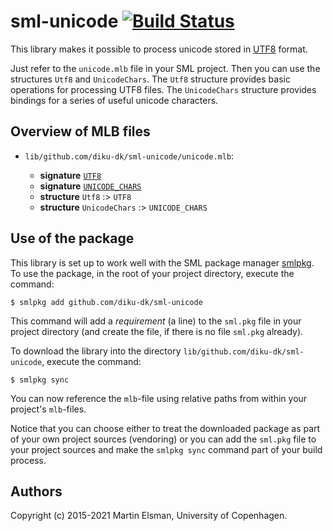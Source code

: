 # sml-unicode [![Build Status](https://travis-ci.org/diku-dk/sml-unicode.svg?branch=master)](https://travis-ci.org/diku-dk/sml-unicode)

This library makes it possible to process unicode stored in
[UTF8](http://en.wikipedia.org/wiki/UTF-8) format.

Just refer to the `unicode.mlb` file in your SML project. Then you can
use the structures `Utf8` and `UnicodeChars`. The `Utf8` structure
provides basic operations for processing UTF8 files. The
`UnicodeChars` structure provides bindings for a series of useful
unicode characters.


## Overview of MLB files

- `lib/github.com/diku-dk/sml-unicode/unicode.mlb`:

  - **signature** [`UTF8`](lib/github.com/diku-dk/sml-unicode/UTF8.sig)
  - **signature** [`UNICODE_CHARS`](lib/github.com/diku-dk/sml-unicode/UNICODE_CHARS.sig)
  - **structure** `Utf8` :> `UTF8`
  - **structure** `UnicodeChars` :> `UNICODE_CHARS`

## Use of the package

This library is set up to work well with the SML package manager
[smlpkg](https://github.com/diku-dk/smlpkg).  To use the package, in
the root of your project directory, execute the command:

```
$ smlpkg add github.com/diku-dk/sml-unicode
```

This command will add a _requirement_ (a line) to the `sml.pkg` file in your
project directory (and create the file, if there is no file `sml.pkg`
already).

To download the library into the directory
`lib/github.com/diku-dk/sml-unicode`, execute the command:

```
$ smlpkg sync
```

You can now reference the `mlb`-file using relative paths from within
your project's `mlb`-files.

Notice that you can choose either to treat the downloaded package as
part of your own project sources (vendoring) or you can add the
`sml.pkg` file to your project sources and make the `smlpkg sync`
command part of your build process.

## Authors

Copyright (c) 2015-2021 Martin Elsman, University of Copenhagen.
